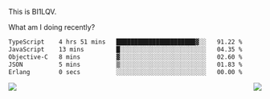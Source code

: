 This is BI1LQV.

What am I doing recently?

<!--START_SECTION:waka-->

```txt
TypeScript    4 hrs 51 mins   ██████████████████████▓░░   91.22 %
JavaScript    13 mins         █░░░░░░░░░░░░░░░░░░░░░░░░   04.35 %
Objective-C   8 mins          ▓░░░░░░░░░░░░░░░░░░░░░░░░   02.60 %
JSON          5 mins          ▒░░░░░░░░░░░░░░░░░░░░░░░░   01.83 %
Erlang        0 secs          ░░░░░░░░░░░░░░░░░░░░░░░░░   00.00 %
```

<!--END_SECTION:waka-->
<img align="right" src="https://github-readme-stats.vercel.app/api?username=bi1lqv&show_icons=true&count_private=true">

<img src="https://metrics.lecoq.io/bi1lqv?template=classic&base.activity=0&base.community=0&base.repositories=0&base.metadata=0&isocalendar=1&base=header%2C%20activity%2C%20community%2C%20repositories%2C%20metadata&base.indepth=false&base.hireable=false&isocalendar=false&isocalendar.duration=full-year&config.timezone=Asia%2FShanghai">

